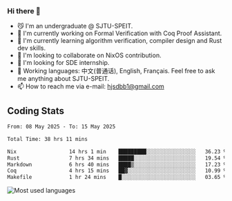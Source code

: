 ### Hi there 👋

<!--
**definfo/definfo** is a ✨ _special_ ✨ repository because its `README.md` (this file) appears on your GitHub profile.

Here are some ideas to get you started:

- 🔭 I’m currently working on ...
- 🌱 I’m currently learning ...
- 👯 I’m looking to collaborate on ...
- 🤔 I’m looking for help with ...
- 💬 Ask me about ...
- 📫 How to reach me: ...
- 😄 Pronouns: ...
- ⚡ Fun fact: ...
-->

- 😼 I'm an undergraduate @ SJTU-SPEIT.
- 🔭 I'm currently working on Formal Verification with Coq Proof Assistant.
- 🌱 I'm currently learning algorithm verification, compiler design and Rust dev skills.
- 👯 I'm looking to collaborate on NixOS contribution.
- 🤔 I'm looking for SDE internship.
- 💬 Working languages: 中文(普通话), English, Français. Feel free to ask me anything about SJTU-SPEIT.
- 📫 How to reach me via e-mail: hjsdbb1@gmail.com

## Coding Stats

<!--START_SECTION:waka-->

```txt
From: 08 May 2025 - To: 15 May 2025

Total Time: 38 hrs 11 mins

Nix                 14 hrs 1 min    █████████░░░░░░░░░░░░░░░░   36.23 %
Rust                7 hrs 34 mins   █████░░░░░░░░░░░░░░░░░░░░   19.54 %
Markdown            6 hrs 40 mins   ████▒░░░░░░░░░░░░░░░░░░░░   17.23 %
Coq                 4 hrs 15 mins   ██▓░░░░░░░░░░░░░░░░░░░░░░   10.99 %
Makefile            1 hr 24 mins    █░░░░░░░░░░░░░░░░░░░░░░░░   03.65 %
```

<!--END_SECTION:waka-->

![Most used languages](https://github-readme-stats.vercel.app/api/top-langs/?username=definfo&layout=donut&theme=dracula&exclude_repo=xv6-labs-2023)

